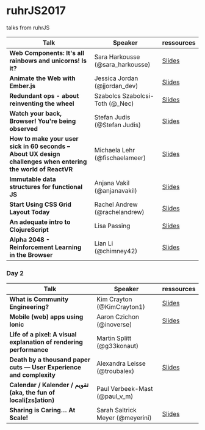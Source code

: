 # ruhrJS2017
talks from ruhrJS


| Talk       | Speaker           | ressources  |
| ------------- |-------------| -----|
| **Web Components: It's all rainbows and unicorns! Is it?** | Sara Harkousse (@sara_harkousse) | [Slides](http://slides.com/sara_harkousse/web-components-talk-ruhrjs-2017#/) |
| **Animate the Web with Ember.js** | Jessica Jordan (@jjordan_dev)	| [Slides](https://jessica-jordan.github.io/animate-the-web-with-emberjs/) |
| **Redundant ops - about reinventing the wheel** | Szabolcs Szabolcsi-Toth	(@_Nec) | [Slides](https://www.slideshare.net/SzabolcsTth2/redundant-devops) |
| **Watch your back, Browser! You're being observed** | Stefan Judis (@Stefan Judis) | [Slides](https://speakerdeck.com/stefanjudis/watch-your-back-browser-youre-being-observed) | 
| **How to make your user sick in 60 seconds – About UX design challenges when entering the world of ReactVR** | Michaela Lehr (@fischaelameer) | [Slides](https://www.slideshare.net/geildanke/how-to-make-your-users-sick-in-60-seconds-about-ux-design-webvr-and-react-vr/1) |
| **Immutable data structures for functional JS** | Anjana Vakil (@anjanavakil) | [Slides](https://speakerdeck.com/vakila/immutable-data-structures-for-functional-javascript) |
| **Start Using CSS Grid Layout Today** | Rachel Andrew (@rachelandrew)	| [Slides](https://rachelandrew.co.uk/speaking/event/ruhrjs-2017) |
| **An adequate intro to ClojureScript** | Lisa Passing | [Slides](https://lislis.de/talks/adequate-cljs) |
| **Alpha 2048 - Reinforcement Learning in the Browser** | Lian Li	(@chimney42) | [Slides](https://chimney42.github.io/#/) |

### Day 2
| Talk       | Speaker           | ressources  |
| ------------- |-------------| -----|
| **What is Community Engineering?** | Kim Crayton (@KimCrayton1) | [Slides](https://t.co/YhVyhkHvII) |
| **Mobile (web) apps using Ionic** | Aaron Czichon	(@inoverse) | [Slides](https://docs.google.com/presentation/d/1c3mIrCvtab3iaAYEeXM9IJUaB8WUWY4B2sX4IL3t95A/edit?usp=sharing) | 
| **Life of a pixel: A visual explanation of rendering performance** | Martin Splitt	(@g33konaut) | <todo> |
| **Death by a thousand paper cuts — User Experience and complexity** | Alexandra Leisse	(@troubalex) | [Slides](http://slides.com/alexandraleisse/deck/fullscreen#/) |
| **Calendar / Kalender / تقويم (aka, the fun of locali[zs]ation)** | Paul Verbeek-Mast	(@paul_v_m) | <todo> |
| **Sharing is Caring… At Scale!** |  Sarah Saltrick Meyer	(@meyerini) | [Slides](https://github.com/sarahmeyer/sharing-is-caring) |
